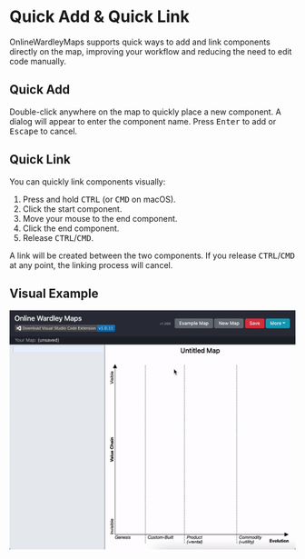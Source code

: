 # Quick Add & Quick Link

OnlineWardleyMaps supports quick ways to add and link components directly on the map, improving your workflow and reducing the need to edit code manually.

## Quick Add

Double-click anywhere on the map to quickly place a new component. A dialog will appear to enter the component name. Press <kbd>Enter</kbd> to add or <kbd>Escape</kbd> to cancel.

## Quick Link

You can quickly link components visually:

1. Press and hold <kbd>CTRL</kbd> (or <kbd>CMD</kbd> on macOS).
2. Click the start component.
3. Move your mouse to the end component.
4. Click the end component.
5. Release <kbd>CTRL</kbd>/<kbd>CMD</kbd>.

A link will be created between the two components. If you release <kbd>CTRL</kbd>/<kbd>CMD</kbd> at any point, the linking process will cancel.

## Visual Example

![Quick Add and Quick Link](/img/qol-may-2021.gif)